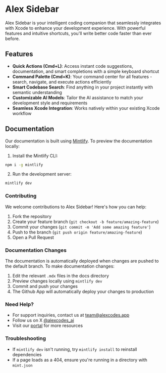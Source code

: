 # Alex Sidebar

Alex Sidebar is your intelligent coding companion that seamlessly integrates with Xcode to enhance your development experience. With powerful features and intuitive shortcuts, you'll write better code faster than ever before.

## Features

- **Quick Actions (Cmd+L)**: Access instant code suggestions, documentation, and smart completions with a simple keyboard shortcut
- **Command Palette (Cmd+K)**: Your command center for all features - search, navigate, and execute actions efficiently
- **Smart Codebase Search**: Find anything in your project instantly with semantic understanding
- **Customizable AI Models**: Tailor the AI assistance to match your development style and requirements
- **Seamless Xcode Integration**: Works natively within your existing Xcode workflow

## Documentation

Our documentation is built using [Mintlify](https://mintlify.com). To preview the documentation locally:

1. Install the Mintlify CLI:
```bash
npm i -g mintlify
```

2. Run the development server:
```bash
mintlify dev
```

### Contributing

We welcome contributions to Alex Sidebar! Here's how you can help:

1. Fork the repository
2. Create your feature branch (`git checkout -b feature/amazing-feature`)
3. Commit your changes (`git commit -m 'Add some amazing feature'`)
4. Push to the branch (`git push origin feature/amazing-feature`)
5. Open a Pull Request

### Documentation Changes

The documentation is automatically deployed when changes are pushed to the default branch. To make documentation changes:

1. Edit the relevant `.mdx` files in the docs directory
2. Preview changes locally using `mintlify dev`
3. Commit and push your changes
4. The Github App will automatically deploy your changes to production

### Need Help?

- For support inquiries, contact us at team@alexcodes.app
- Follow us on X [@alexcodes_ai](https://x.com/alexcodes_ai)
- Visit our [portal](https://portal.alexcodes.app) for more resources

### Troubleshooting

- If `mintlify dev` isn't running, try `mintlify install` to reinstall dependencies
- If a page loads as a 404, ensure you're running in a directory with `mint.json`
